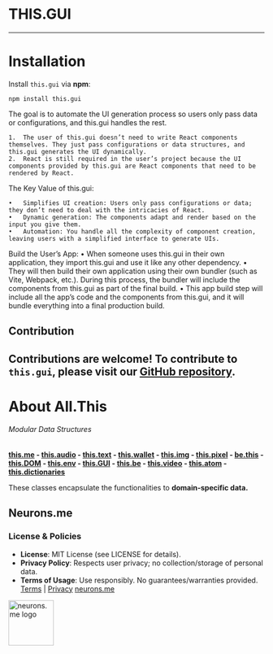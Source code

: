 # THIS.GUI
-----------
# Installation
Install `this.gui` via **npm**:
```shell
npm install this.gui
```
The goal is to automate the UI generation process so users only pass data or configurations, and this.gui handles the rest.

	1.	The user of this.gui doesn’t need to write React components themselves. They just pass configurations or data structures, and this.gui generates the UI dynamically.
	2.	React is still required in the user’s project because the UI components provided by this.gui are React components that need to be rendered by React.

The Key Value of this.gui:

	•	Simplifies UI creation: Users only pass configurations or data; they don’t need to deal with the intricacies of React.
	•	Dynamic generation: The components adapt and render based on the input you give them.
	•	Automation: You handle all the complexity of component creation, leaving users with a simplified interface to generate UIs.

Build the User’s App:
	•	When someone uses this.gui in their own application, they import this.gui and use it like any other dependency.
	•	They will then build their own application using their own bundler (such as Vite, Webpack, etc.). During this process, the bundler will include the components from this.gui as part of the final build.
	•	This app build step will include all the app’s code and the components from this.gui, and it will bundle everything into a final production build.

## Contribution
Contributions are welcome! To contribute to `this.gui`, please visit our [GitHub repository](https://github.com/neurons-me/GUI).
----------
# About All.This
###### Modular Data Structures
**[this.me](https://suign.github.io/this.me)  - [this.audio](https://suign.github.io/this.audio) - [this.text](https://suign.github.io/this.text) - [this.wallet](https://suign.github.io/this.wallet) - [this.img](https://suign.github.io/this.img) - [this.pixel](https://suign.github.io/Pixels) - [be.this](https://suign.github.io/be.this) - [this.DOM](https://suign.github.io/this.DOM) - [this.env](https://suign.github.io/this.env/) - [this.GUI](https://suign.github.io/this.GUI) - [this.be](https://suign.github.io/this.be) - [this.video](https://suign.github.io/this.video) - [this.atom](https://suign.github.io/this.atom) - [this.dictionaries](https://suign.github.io/this.dictionaries/)**

These classes encapsulate the functionalities to **domain-specific data.**

## Neurons.me
### License & Policies
- **License**: MIT License (see LICENSE for details).
- **Privacy Policy**: Respects user privacy; no collection/storage of personal data.
- **Terms of Usage**: Use responsibly. No guarantees/warranties provided. 
[Terms](https://www.neurons.me/terms-of-use) | [Privacy](https://www.neurons.me/privacy-policy)
[neurons.me](https://neurons.me)
<img src="https://suign.github.io/assets/imgs/neurons_me_logo.png" alt="neurons.me logo" width="89">
